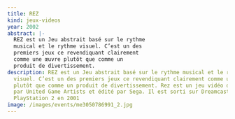 ```yaml
---
title: REZ
kind: jeux-videos
year: 2002
abstract: |-
  REZ est un Jeu abstrait basé sur le rythme
  musical et le rythme visuel. C’est un des
  premiers jeux ce revendiquant clairement
  comme une œuvre plutôt que comme un
  produit de divertissement.
description: REZ est un Jeu abstrait basé sur le rythme musical et le rythme
  visuel. C’est un des premiers jeux ce revendiquant clairement comme une œuvre
  plutôt que comme un produit de divertissement. Rez est un jeu vidéo développé
  par United Game Artists et édité par Sega. Il est sorti sur Dreamcast et
  PlayStation 2 en 2001
image: /images/events/me3050786991_2.jpg
---
```

